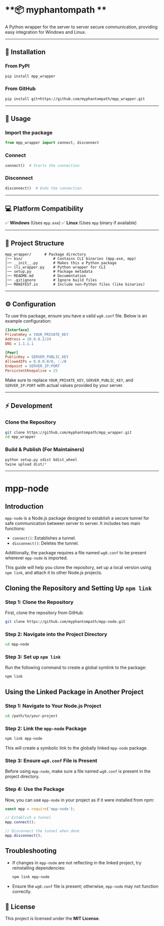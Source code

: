 # **📦 myphantompath **
A Python wrapper for the server to server secure communication, providing easy integration for Windows and Linux.

---

## **🚀 Installation**
### **From PyPI**
```sh
pip install mpp_wrapper
```

### **From GitHub**
```sh
pip install git+https://github.com/myphantompath/mpp_wrapper.git
```

---

## **🔧 Usage**
### **Import the package**
```python
from mpp_wrapper import connect, disconnect
```

### **Connect**
```python
connect()  # Starts the connection
```

### **Disconnect**
```python
disconnect()  # Ends the connection
```

---

## **💻 Platform Compatibility**
✅ **Windows** (Uses `mpp.exe`)
✅ **Linux** (Uses `mpp` binary if available)

---

## **📁 Project Structure**
```
mpp_wrapper/      # Package directory
│── bin/              # Contains CLI binaries (mpp.exe, mpp)
│── __init__.py       # Makes this a Python package
│── cli_wrapper.py    # Python wrapper for CLI
│── setup.py          # Package metadata
│── README.md         # Documentation
│── .gitignore        # Ignore build files
│── MANIFEST.in       # Include non-Python files (like binaries)
```

---

## **⚙️ Configuration**
To use this package, ensure you have a valid `wg0.conf` file. Below is an example configuration:

```ini
[Interface]
PrivateKey = YOUR_PRIVATE_KEY
Address = 10.0.0.2/24
DNS = 1.1.1.1

[Peer]
PublicKey = SERVER_PUBLIC_KEY
AllowedIPs = 0.0.0.0/0, ::/0
Endpoint = SERVER_IP:PORT
PersistentKeepalive = 25
```

Make sure to replace `YOUR_PRIVATE_KEY`, `SERVER_PUBLIC_KEY`, and `SERVER_IP:PORT` with actual values provided by your server.


---

## **⚡ Development**
### **Clone the Repository**
```sh
git clone https://github.com/myphantompath/mpp_wrapper.git
cd mpp_wrapper
```

### **Build & Publish (For Maintainers)**
```sh
python setup.py sdist bdist_wheel
twine upload dist/*
```

---

# mpp-node

## Introduction
`mpp-node` is a Node.js package designed to establish a secure tunnel for safe communication between server to server. It includes two main functions:

- `connect()`: Establishes a tunnel.
- `disconnect()`: Deletes the tunnel.

Additionally, the package requires a file named `wg0.conf` to be present wherever `mpp-node` is imported.

This guide will help you clone the repository, set up a local version using `npm link`, and attach it to other Node.js projects.

## Cloning the Repository and Setting Up `npm link`

### Step 1: Clone the Repository
First, clone the repository from GitHub:
```sh
git clone https://github.com/myphantompath/mpp-node.git
```

### Step 2: Navigate into the Project Directory
```sh
cd mpp-node
```

### Step 3: Set up `npm link`
Run the following command to create a global symlink to the package:
```sh
npm link
```

## Using the Linked Package in Another Project

### Step 1: Navigate to Your Node.js Project
```sh
cd /path/to/your-project
```

### Step 2: Link the `mpp-node` Package
```sh
npm link mpp-node
```
This will create a symbolic link to the globally linked `mpp-node` package.

### Step 3: Ensure `wg0.conf` File is Present
Before using `mpp-node`, make sure a file named `wg0.conf` is present in the project directory.

### Step 4: Use the Package
Now, you can use `mpp-node` in your project as if it were installed from npm:
```javascript
const mpp = require('mpp-node');

// Establish a tunnel
mpp.connect();

// Disconnect the tunnel when done
mpp.disconnect();
```

## Troubleshooting
- If changes in `mpp-node` are not reflecting in the linked project, try reinstalling dependencies:
  ```sh
  npm link mpp-node
  ```
- Ensure the `wg0.conf` file is present; otherwise, `mpp-node` may not function correctly.

## **📜 License**
This project is licensed under the **MIT License**.

